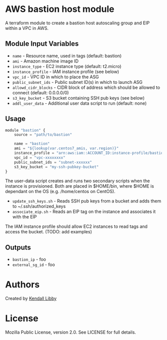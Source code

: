 AWS bastion host module
=======================

A terraform module to create a bastion host autoscaling group and EIP within a VPC in AWS.


Module Input Variables
----------------------

- `name` - Resource name, used in tags (default: bastion)
- `ami` - Amazon machine image ID
- `instance_type` - EC2 instance type (default: t2.micro)
- `instance_profile` - IAM instance profile (see below)
- `vpc_id` - VPC ID in which to place the ASG
- `public_subnet_ids` - Public subnet ID(s) in which to launch ASG
- `allowd_cidr_blocks` - CIDR block of address which should be allowed to connect (default: 0.0.0.0/0)
- `s3_key_bucket` - S3 bucket containing SSH pub keys (see below)
- `addl_user_data` - Additional user data script to run (default: none)

Usage
-----

```js
module "bastion" {
    source = "path/to/bastion"

    name = "bastion"
    ami = "${lookup(var.centos7_amis, var.region)}"
    instance_profile = "arn:aws:iam::ACCOUNT_ID:instance-profile/bastion"
    vpc_id = "vpc-xxxxxxxx"
    public_subnet_ids = "subnet-xxxxxx"
    s3_key_bucket = "my-ssh-pubkey-bucket"
}
```

The user-data script creates and runs two secondary scripts when the instance is provisioned.
Both are placed in $HOME/bin, where $HOME is dependant on the OS (e.g. /home/centos on CentOS).

- `update_ssh_keys.sh` - Reads SSH pub keys from a bucket and adds them to ~/.ssh/authorized_keys
- `associate_eip.sh` - Reads an EIP tag on the instance and associates it with the EIP

The IAM instance profile should allow EC2 instances to read tags and access the bucket.
(TODO: add examples)

Outputs
-------

- `bastion_ip` - foo
- `external_sg_id` - foo

Authors
=======

Created by [Kendall Libby](https://github.com/klibby)

License
=======
Mozilla Public License, version 2.0. See LICENSE for full details.
